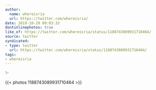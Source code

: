 ```yaml
---
author:
  name: whereisria
  url: https://twitter.com/whereisria/
date: 2019-10-28 09:03:33
dontinlinephotos: true
like_of: https://twitter.com/whereisria/status/1188743089931710464/
source: twitter
syndicated:
- type: twitter
  url: https://twitter.com/whereisria/status/1188743089931710464/
tags:
- whereisria
---
```


✨ 

{{< photos 1188743089931710464 >}}